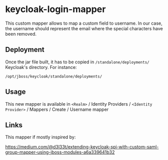 # keycloak-login-mapper

This custom mapper allows to map a custom field to username. In our case, the username should represent the email where the special characters have been removed.

## Deployment

Once the jar file built, it has to be copied in `/standalone/deployments/` Keycloak's directory. For instance:

`/opt/jboss/keycloak/standalone/deployments/`

## Usage

This new mapper is available in `<Realm>` / Identity Providers / `<Identity Provider>` / Mappers / Create / Username mapper


## Links

This mapper if mostly inspired by:

https://medium.com/@d3l33t/extending-keycloak-spi-with-custom-saml-group-mapper-using-jboss-modules-a6a339641b32
